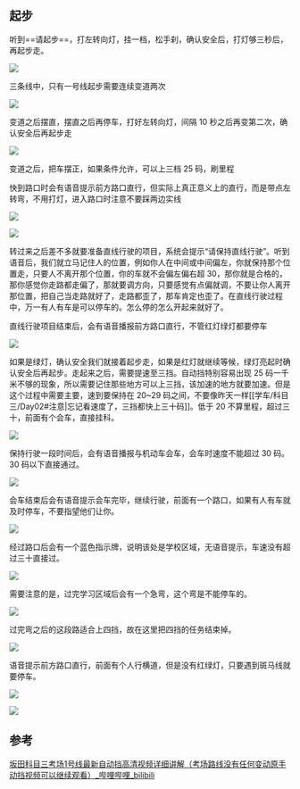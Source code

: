 ## 起步

听到==请起步==，打左转向灯，挂一档，松手刹，确认安全后，打灯够三秒后，再起步走。

![](../images/科三_路线一_00.png)

三条线中，只有一号线起步需要连续变道两次

![](../images/科三_路线一_01.png)

变道之后摆直，摆直之后再停车，打好左转向灯，间隔 10 秒之后再变第二次，确认安全后再起步走

![](../images/科三_路线一_02.png)

变道之后，把车摆正，如果条件允许，可以上三档 25 码，刷里程

快到路口时会有语音提示前方路口直行，但实际上真正意义上的直行，而是带点左转弯，不用打灯，进入路口时注意不要踩两边实线

![](../images/科三_路线一_03.png)

![](../images/科三_路线一_04.png)

转过来之后差不多就要准备直线行驶的项目，系统会提示“请保持直线行驶”。听到语音后，我们就立马记住人的位置，例如你人在中间或中间偏左，你就保持那个位置走，只要人不离开那个位置，你的车就不会偏左偏右超 30，那你就是合格的，那你感觉你走路都走偏了，那就要调方向，只要感觉有点偏就调，不要让你人离开那位置，把自己当走路就好了，走路都歪了，那车肯定也歪了。在直线行驶过程中，万一有人有车是可以停车的。怎么停的怎么开起来就好了。

直线行驶项目结束后，会有语音播报前方路口直行，不管红灯绿灯都要停车

![](../images/科三_路线一_05.png)

如果是绿灯，确认安全我们就接着起步走，如果是红灯就继续等候，绿灯亮起时确认安全后再起步。走起来之后，需要提速至三挡。自动挡特别容易出现 25 码一千米不够的现象，所以需要记住那些地方可以上三挡，该加速的地方就要加速。但是这个过程中需要主要，速到要保持在 20~29 码之间，不要像昨天一样[[学车/科目三/Day02#注意|忘记看速度了，三挡都快上三十码]]。低于 20 不算里程，超过三十，前面有个会车，直接挂科。

![](../images/科三_路线一_06.png)

保持行驶一段时间后，会有语音播报与机动车会车，会车时速度不能超过 30 码。30 码以下直接通过。

![](../images/科三_路线一_07.png)

会车结束后会有语音提示会车完毕，继续行驶，前面有一个路口，如果有人有车就及时停车，不要指望他们让你。

![](../images/科三_路线一_08.png)

经过路口后会有一个蓝色指示牌，说明该处是学校区域，无语音提示，车速没有超过三十直接过。

![](../images/科三_路线一_09.png)

需要注意的是，过完学习区域后会有一个急弯，这个弯是不能停车的。

![](../images/科三_路线一_10.png)

过完弯之后的这段路适合上四挡，故在这里把四挡的任务结束掉。

![](../images/科三_路线一_11.png)

语音提示前方路口直行，前面有个人行横道，但是没有红绿灯，只要遇到斑马线就要停车。

![](../images/科三_路线一_12.png)

![](../images/科三_路线一_13.png)

## 参考

[坂田科目三考场1号线最新自动挡高清视频详细讲解（考场路线没有任何变动原手动挡视频可以继续观看）_哔哩哔哩_bilibili](https://www.bilibili.com/video/BV1Dx4y1W7FT/?spm_id_from=333.1007.top_right_bar_window_default_collection.content.click&vd_source=081641abeed94aff322f0473e2c1773d)